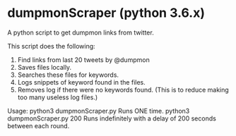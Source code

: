 # dumpmonScraper (python 3.6.x)
A python script to get dumpmon links from twitter.

This script does the following:
  1. Find links from last 20 tweets by @dumpmon
  2. Saves files locally.
  3. Searches these files for keywords.
  4. Logs snippets of keyword found in the files.
  5. Removes log if there were no keywords found. (This is to reduce 
      making too many useless log files.) 

Usage:
    python3 dumpmonScraper.py 
        Runs ONE time.
    python3 dumpmonScraper.py 200
        Runs indefinitely with a delay of 200 seconds between each round.
